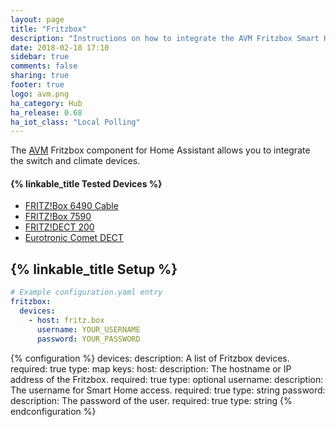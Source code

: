 ```yaml
---
layout: page
title: "Fritzbox"
description: "Instructions on how to integrate the AVM Fritzbox Smart Home components."
date: 2018-02-18 17:10
sidebar: true
comments: false
sharing: true
footer: true
logo: avm.png
ha_category: Hub
ha_release: 0.68
ha_iot_class: "Local Polling"
---
```


The [AVM](https://en.avm.de) Fritzbox component for Home Assistant allows you to integrate the switch and climate devices.

#### {% linkable_title Tested Devices %}

- [FRITZ!Box 6490 Cable](https://en.avm.de/products/fritzbox/fritzbox-6490-cable/)
- [FRITZ!Box 7590](https://en.avm.de/products/fritzbox/fritzbox-7590/)
- [FRITZ!DECT 200](https://en.avm.de/products/fritzdect/fritzdect-200/)
- [Eurotronic Comet DECT](https://www.eurotronic.org/en/products/comet-dect.html)


## {% linkable_title Setup %}

```yaml
# Example configuration.yaml entry
fritzbox:
  devices:
    - host: fritz.box
      username: YOUR_USERNAME
      password: YOUR_PASSWORD
```

{% configuration %}
  devices:
    description: A list of Fritzbox devices.
    required: true
    type: map
    keys:
      host:
        description: The hostname or IP address of the Fritzbox.
        required: true
        type: optional
      username:
        description: The username for Smart Home access.
        required: true
        type: string
      password:
        description: The password of the user.
        required: true
        type: string
{% endconfiguration %}
